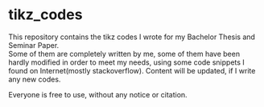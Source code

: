 # tikz_codes
This repository contains the tikz codes I wrote for my Bachelor Thesis and Seminar Paper.  
Some of them are completely written by me, some of them have been hardly modified in order to meet my needs, using some code snippets I found on Internet(mostly stackoverflow).
Content will be updated, if I write any new codes.

Everyone is free to use, without any notice or citation.

